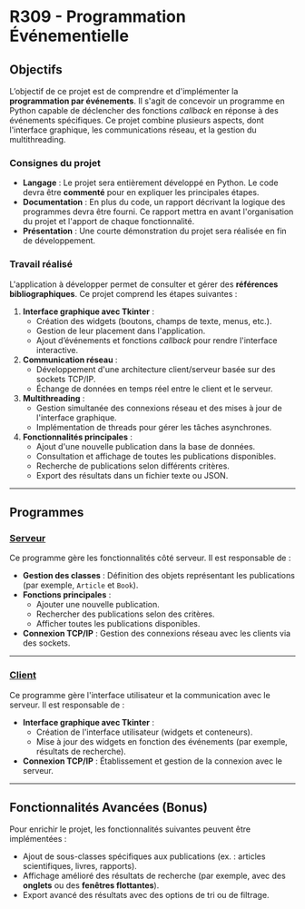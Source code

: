 # R309 - Programmation Événementielle

## Objectifs

L’objectif de ce projet est de comprendre et d'implémenter la **programmation par événements**. Il s'agit de concevoir un programme en Python capable de déclencher des fonctions *callback* en réponse à des événements spécifiques. Ce projet combine plusieurs aspects, dont l'interface graphique, les communications réseau, et la gestion du multithreading.  

### Consignes du projet  
- **Langage** : Le projet sera entièrement développé en Python. Le code devra être **commenté** pour en expliquer les principales étapes.  
- **Documentation** : En plus du code, un rapport décrivant la logique des programmes devra être fourni. Ce rapport mettra en avant l'organisation du projet et l'apport de chaque fonctionnalité.  
- **Présentation** : Une courte démonstration du projet sera réalisée en fin de développement.  

### Travail réalisé

L'application à développer permet de consulter et gérer des **références bibliographiques**. Ce projet comprend les étapes suivantes :  
1. **Interface graphique avec Tkinter** :  
   - Création des widgets (boutons, champs de texte, menus, etc.).  
   - Gestion de leur placement dans l'application.  
   - Ajout d’événements et fonctions *callback* pour rendre l'interface interactive.  
2. **Communication réseau** :  
   - Développement d'une architecture client/serveur basée sur des sockets TCP/IP.  
   - Échange de données en temps réel entre le client et le serveur.  
3. **Multithreading** :  
   - Gestion simultanée des connexions réseau et des mises à jour de l'interface graphique.  
   - Implémentation de threads pour gérer les tâches asynchrones.  
4. **Fonctionnalités principales** :  
   - Ajout d'une nouvelle publication dans la base de données.  
   - Consultation et affichage de toutes les publications disponibles.  
   - Recherche de publications selon différents critères.  
   - Export des résultats dans un fichier texte ou JSON.  

---

## Programmes

### [Serveur](serveur.py)  

Ce programme gère les fonctionnalités côté serveur. Il est responsable de :  
- **Gestion des classes** : Définition des objets représentant les publications (par exemple, `Article` et `Book`).  
- **Fonctions principales** :  
  - Ajouter une nouvelle publication.  
  - Rechercher des publications selon des critères.  
  - Afficher toutes les publications disponibles.  
- **Connexion TCP/IP** : Gestion des connexions réseau avec les clients via des sockets.  

---

### [Client](client.py)  

Ce programme gère l'interface utilisateur et la communication avec le serveur. Il est responsable de :  
- **Interface graphique avec Tkinter** :  
  - Création de l'interface utilisateur (widgets et conteneurs).  
  - Mise à jour des widgets en fonction des événements (par exemple, résultats de recherche).  
- **Connexion TCP/IP** : Établissement et gestion de la connexion avec le serveur.  

---

## Fonctionnalités Avancées (Bonus)  

Pour enrichir le projet, les fonctionnalités suivantes peuvent être implémentées :  
- Ajout de sous-classes spécifiques aux publications (ex. : articles scientifiques, livres, rapports).  
- Affichage amélioré des résultats de recherche (par exemple, avec des **onglets** ou des **fenêtres flottantes**).  
- Export avancé des résultats avec des options de tri ou de filtrage.  
